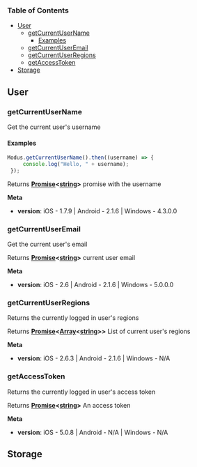 <!-- Generated by documentation.js. Update this documentation by updating the source code. -->

### Table of Contents

-   [User][1]
    -   [getCurrentUserName][2]
        -   [Examples][3]
    -   [getCurrentUserEmail][4]
    -   [getCurrentUserRegions][5]
    -   [getAccessToken][6]
-   [Storage][7]

## User

### getCurrentUserName

Get the current user's username

#### Examples

```javascript
Modus.getCurrentUserName().then((username) => {
     console.log("Hello, " + username);
 });
```

Returns **[Promise][8]&lt;[string][9]>** promise with the username

**Meta**

-   **version**: iOS - 1.7.9  | Android - 2.1.6  |  Windows - 4.3.0.0

### getCurrentUserEmail

Get the current user's email

Returns **[Promise][8]&lt;[string][9]>** current user email

**Meta**

-   **version**: iOS - 2.6  | Android - 2.1.6  |  Windows - 5.0.0.0

### getCurrentUserRegions

Returns the currently logged in user's regions

Returns **[Promise][8]&lt;[Array][10]&lt;[string][9]>>** List of current user's regions

**Meta**

-   **version**: iOS - 2.6.3  | Android - 2.1.6  |  Windows - N/A

### getAccessToken

Returns the currently logged in user's access token

Returns **[Promise][8]&lt;[string][9]>** An access token

**Meta**

-   **version**: iOS - 5.0.8  | Android - N/A  |  Windows - N/A

## Storage

[1]: #user

[2]: #getcurrentusername

[3]: #examples

[4]: #getcurrentuseremail

[5]: #getcurrentuserregions

[6]: #getaccesstoken

[7]: #storage

[8]: https://developer.mozilla.org/docs/Web/JavaScript/Reference/Global_Objects/Promise

[9]: https://developer.mozilla.org/docs/Web/JavaScript/Reference/Global_Objects/String

[10]: https://developer.mozilla.org/docs/Web/JavaScript/Reference/Global_Objects/Array
